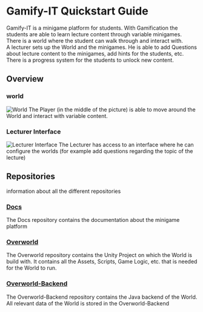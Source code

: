 # Gamify-IT Quickstart Guide

Gamify-IT is a minigame platform for students. With Gamification the students are able to learn lecture content through variable minigames. There is a world where the student can walk through and interact with.  
A lecturer sets up the World and the minigames. He is able to add Questions about lecture content to the minigames, add hints for the students, etc.  
There is a progress system for the students to unlock new content.

## Overview

### world

![World](https://github.com/Gamify-IT/docs/tree/main/images/overworld.png)
The Player (in the middle of the picture) is able to move around the World and interact with variable content.

### Lecturer Interface

![Lecturer Interface](https://github.com/Gamify-IT/docs/tree/main/images/lecturer-interface.png)
The Lecturer has access to an interface where he can configure the worlds (for example add questions regarding the topic of the lecture)

## Repositories

information about all the different repositories

### [Docs](https://github.com/Gamify-IT/docs)

The Docs repository contains the documentation about the minigame platform

### [Overworld](https://github.com/Gamify-IT/overworld)

The Overworld repository contains the Unity Project on which the World is build with. It contains all the Assets, Scripts, Game Logic, etc. that is needed for the World to run.

### [Overworld-Backend](https://github.com/Gamify-IT/overworld-backend)

The Overworld-Backend repository contains the Java backend of the World. All relevant data of the World is stored in the Overworld-Backend
